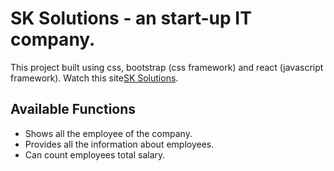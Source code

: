 # SK Solutions - an start-up IT company.

This project built using css, bootstrap (css framework) and react (javascript framework). Watch this site[SK Solutions](https://sk-solutions.netlify.app).

## Available Functions

- Shows all the employee of the company.
- Provides all the information about employees.
- Can count employees total salary.